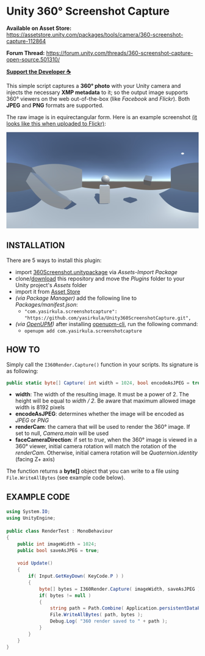 # Unity 360° Screenshot Capture

**Available on Asset Store:** https://assetstore.unity.com/packages/tools/camera/360-screenshot-capture-112864

**Forum Thread:** https://forum.unity.com/threads/360-screenshot-capture-open-source.501310/

**[Support the Developer ☕](https://yasirkula.itch.io/unity3d)**

This simple script captures a **360° photo** with your Unity camera and injects the necessary **XMP metadata** to it; so the output image supports 360° viewers on the web out-of-the-box (like *Facebook* and *Flickr*). Both **JPEG** and **PNG** formats are supported.

The raw image is in equirectangular form. Here is an example screenshot [(it looks like this when uploaded to Flickr)](https://flic.kr/p/VPxPwY):

![screenshot](Images/360render.jpeg)

## INSTALLATION

There are 5 ways to install this plugin:

- import [360Screenshot.unitypackage](https://github.com/yasirkula/Unity360ScreenshotCapture/releases) via *Assets-Import Package*
- clone/[download](https://github.com/yasirkula/Unity360ScreenshotCapture/archive/master.zip) this repository and move the *Plugins* folder to your Unity project's *Assets* folder
- import it from [Asset Store](https://assetstore.unity.com/packages/tools/camera/360-screenshot-capture-112864)
- *(via Package Manager)* add the following line to *Packages/manifest.json*:
  - `"com.yasirkula.screenshotcapture": "https://github.com/yasirkula/Unity360ScreenshotCapture.git",`
- *(via [OpenUPM](https://openupm.com))* after installing [openupm-cli](https://github.com/openupm/openupm-cli), run the following command:
  - `openupm add com.yasirkula.screenshotcapture`

## HOW TO

Simply call the `I360Render.Capture()` function in your scripts. Its signature is as following:

```csharp
public static byte[] Capture( int width = 1024, bool encodeAsJPEG = true, Camera renderCam = null, bool faceCameraDirection = true );
```

- **width**: The width of the resulting image. It must be a power of 2. The height will be equal to *width / 2*. Be aware that maximum allowed image width is 8192 pixels
- **encodeAsJPEG**: determines whether the image will be encoded as *JPEG* or *PNG*
- **renderCam**: the camera that will be used to render the 360° image. If set to null, *Camera.main* will be used
- **faceCameraDirection**: if set to *true*, when the 360° image is viewed in a 360° viewer, initial camera rotation will match the rotation of the *renderCam*. Otherwise, initial camera rotation will be *Quaternion.identity* (facing Z+ axis)

The function returns a **byte[]** object that you can write to a file using `File.WriteAllBytes` (see example code below).

## EXAMPLE CODE

```csharp
using System.IO;
using UnityEngine;

public class RenderTest : MonoBehaviour
{
	public int imageWidth = 1024;
	public bool saveAsJPEG = true;

	void Update()
	{
		if( Input.GetKeyDown( KeyCode.P ) )
		{
			byte[] bytes = I360Render.Capture( imageWidth, saveAsJPEG );
			if( bytes != null )
			{
				string path = Path.Combine( Application.persistentDataPath, "360render" + ( saveAsJPEG ? ".jpeg" : ".png" ) );
				File.WriteAllBytes( path, bytes );
				Debug.Log( "360 render saved to " + path );
			}
		}
	}
}
```
